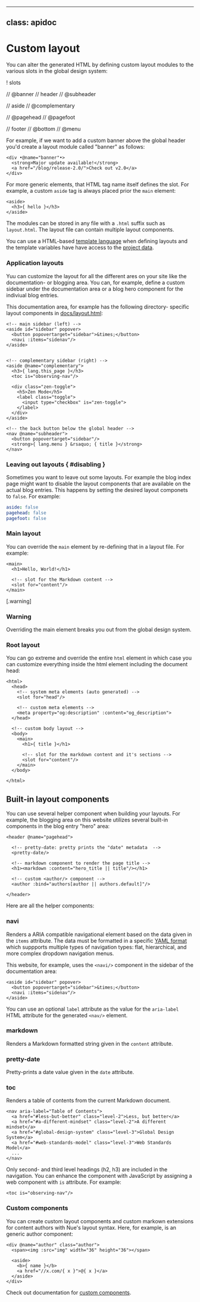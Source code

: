 
---
class: apidoc
---

# Custom layout
You can alter the generated HTML by defining custom layout modules to the various slots in the global design system:

! slots

// @banner
// header
// @subheader

// aside
// @complementary

// @pagehead
// @pagefoot

// footer
// @bottom
// @menu


For example, if we want to add a custom banner above the global header you'd create a layout module called "banner" as follows:

```
<div •@name="banner"•>
  <strong>Major update available!</strong>
  <a href="/blog/release-2.0/">Check out v2.0</a>
</div>
```

For more generic elements, that HTML tag name itself defines the slot. For example, a custom `aside` tag is always placed prior the `main` element:

```
<aside>
  <h3>{ hello }</h3>
</aside>
```

The modules can be stored in any file with a `.html` suffix such as `layout.html`. The layout file can contain multiple layout components.

You can use a HTML-based [template language](template-syntax.html) when defining layouts and the template variables have have access to the [project data](project-structure.html#data).



### Application layouts
Yuu can customize the layout for all the different ares on your site like the documentation- or blogging area. You can, for example, define a custom sidebar under the documentation area or a blog hero component for the indiviual blog entries.

This documentation area, for example has the following directory- specific layout components in [docs/layout.html](//github.com/nuejs/nue/blob/dev/packages/nuejs.org/docs/layout.html):


```
<!-- main sidebar (left) -->
<aside id="sidebar" popover>
  <button popovertarget="sidebar">&times;</button>
  <navi :items="sidenav"/>
</aside>


<!-- complementary sidebar (right) -->
<aside @name="complementary">
  <h3>{ lang.this_page }</h3>
  <toc is="observing-nav"/>

  <div class="zen-toggle">
    <h5>Zen Mode</h5>
    <label class="toggle">
      <input type="checkbox" is="zen-toggle">
    </label>
  </div>
</aside>

<!-- the back button below the global header -->
<nav @name="subheader">
  <button popovertarget="sidebar"/>
  <strong>{ lang.menu } &rsaquo; { title }</strong>
</nav>
```

### Leaving out layouts { #disabling }
Sometimes you want to leave out some layouts. For example the blog index page might want to disable the layout components that are available on the actual blog entries. This happens by setting the desired layout componets to `false`. For example:

``` yaml
aside: false
pagehead: false
pagefoot: false
```



### Main layout
You can override the `main` element by re-defining that in a layout file. For example:

```
<main>
  <h1>Hello, World!</h1>

  <!-- slot for the Markdown content -->
  <slot for="content"/>
</main>
```

[.warning]
  ### Warning
  Overriding the main element breaks you out from the global design system.


### Root layout
You can go extreme and override the entire `html` element in which case you can customize everything inside the html element including the document head:

```
<html>
  <head>
    <!-- system meta elements (auto generated) -->
    <slot for="head"/>

    <!-- custom meta elements -->
    <meta property="og:description" :content="og_description">
  </head>

  <!-- custom body layout -->
  <body>
    <main>
      <h1>{ title }</h1>

      <!-- slot for the markdown content and it's sections -->
      <slot for="content"/>
    </main>
  </body>

</html>
```


## Built-in layout components
You can use several helper component when building your layouts. For example, the blogging area on this website utilizes several built-in components in the blog entry "hero" area:

```
<header @name="pagehead">

  <!-- pretty-date: pretty prints the "date" metadata  -->
  <pretty-date/>

  <!-- markdown component to render the page title -->
  <h1><markdown :content="hero_title || title"/></h1>

  <!-- custom <author/> component -->
  <author :bind="authors[author || authors.default]"/>

</header>
```

Here are all the helper components:


### navi
Renders a ARIA compatible navigational element based on the data given in the `items` attribute. The data must be formatted in a specific [YAML format](page-layout.html#yaml) which suppports multiple types of navigation types: flat, hierarchical, and more complex dropdown navigation menus.

This website, for example, uses the `<navi/>` component in the sidebar of the  documentation area:

```
<aside id="sidebar" popover>
  <button popovertarget="sidebar">&times;</button>
  <navi :items="sidenav"/>
</aside>
```
You can use an optional `label` attribute as the value for the `aria-label` HTML attribute for the generated `<nav/>` element.


### markdown
Renders a Markdown formatted string given in the `content` attribute.

### pretty-date
Pretty-prints a date value given in the `date` attribute.


### toc
Renders a table of contents from the current Markdown document.

```
<nav aria-label="Table of Contents">
  <a href="#less-but-better" class="level-2">Less, but better</a>
  <a href="#a-different-mindset" class="level-2">A different mindset</a>
  <a href="#global-design-system" class="level-3">Global Design System</a>
  <a href="#web-standards-model" class="level-3">Web Standards Model</a>
  ...
</nav>
```

Only second- and third level headings (h2,  h3) are included in the navigation. You can enhance the component with JavaScript by assigning a web component with `is` attribute. For example:

```
<toc is="observing-nav"/>
```


### Custom components
You can create custom layout components and custom markown extensions for content authors with Nue's layout syntax. Here, for example, is an generic author component:

```
<div @name="author" class="author">
  <span><img :src="img" width="36" height="36"></span>

  <aside>
    <b>{ name }</b>
    <a href="//x.com/{ x }">@{ x }</a>
  </aside>
</div>
```

Check out documentation for [custom components](template-syntax.html#custom-components).



